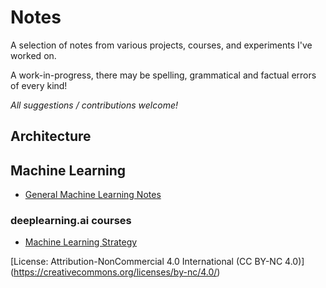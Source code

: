 # Notes

A selection of notes from various projects, courses, and experiments I've worked on.

A work-in-progress, there may be spelling, grammatical and factual errors of every kind!

*All suggestions / contributions welcome!*

## Architecture

## Machine Learning

- [General Machine Learning Notes](machine-learning-notes.md)

### deeplearning.ai courses

- [Machine Learning Strategy](ml-strategy.md)

[License: Attribution-NonCommercial 4.0 International (CC BY-NC 4.0)] (https://creativecommons.org/licenses/by-nc/4.0/)